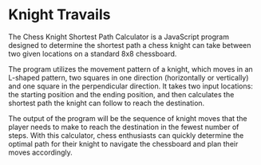 # Knight Travails

The Chess Knight Shortest Path Calculator is a JavaScript program designed to determine the shortest path a chess knight can take between two given locations on a standard 8x8 chessboard.

The program utilizes the movement pattern of a knight, which moves in an L-shaped pattern, two squares in one direction (horizontally or vertically) and one square in the perpendicular direction. It takes two input locations: the starting position and the ending position, and then calculates the shortest path the knight can follow to reach the destination.

The output of the program will be the sequence of knight moves that the player needs to make to reach the destination in the fewest number of steps.
With this calculator, chess enthusiasts can quickly determine the optimal path for their knight to navigate the chessboard and plan their moves accordingly.